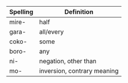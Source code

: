 | Spelling | Definition |
| -------- | ---------- |
| mire- | half |
| gara- | all/every |
| coko- | some |
| boro- | any |
| ni- | negation, other than |
| mo- | inversion, contrary meaning |